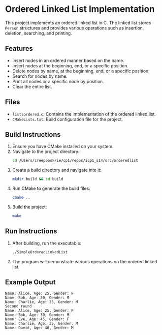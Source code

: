 # Ordered Linked List Implementation

This project implements an ordered linked list in C. The linked list stores `Person` structures and provides various operations such as insertion, deletion, searching, and printing.

## Features
- Insert nodes in an ordered manner based on the name.
- Insert nodes at the beginning, end, or a specific position.
- Delete nodes by name, at the beginning, end, or a specific position.
- Search for nodes by name.
- Print all nodes or a specific node by position.
- Clear the entire list.

## Files
- `listsordered.c`: Contains the implementation of the ordered linked list.
- `CMakeLists.txt`: Build configuration file for the project.

## Build Instructions
1. Ensure you have CMake installed on your system.
2. Navigate to the project directory:
   ```bash
   cd /Users/creepbook/ie/cp1/repos/icp1_s14/src/orderedlist
   ```
3. Create a build directory and navigate into it:
   ```bash
   mkdir build && cd build
   ```
4. Run CMake to generate the build files:
   ```bash
   cmake ..
   ```
5. Build the project:
   ```bash
   make
   ```

## Run Instructions
1. After building, run the executable:
   ```bash
   ./SimpleOrderedLinkedList
   ```
2. The program will demonstrate various operations on the ordered linked list.

## Example Output
```
Name: Alice, Age: 25, Gender: F
Name: Bob, Age: 30, Gender: M
Name: Charlie, Age: 35, Gender: M
Second round
Name: Alice, Age: 25, Gender: F
Name: Bob, Age: 30, Gender: M
Name: Eve, Age: 45, Gender: F
Name: Charlie, Age: 35, Gender: M
Name: David, Age: 40, Gender: M
```

